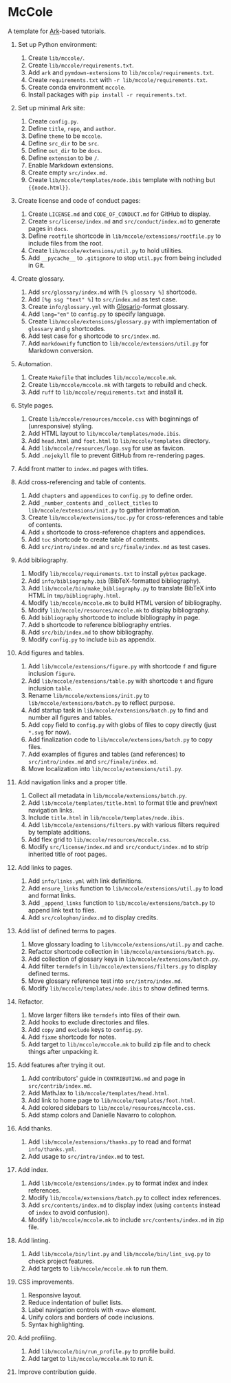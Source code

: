 # McCole

A template for [Ark][ark]-based tutorials.

1.  Set up Python environment:
    1.  Create `lib/mccole/`.
    1.  Create `lib/mccole/requirements.txt`.
    1.  Add `ark` and `pymdown-extensions` to `lib/mccole/requirements.txt`.
    1.  Create `requirements.txt` with `-r lib/mccole/requirements.txt`.
    1.  Create conda environment `mccole`.
    1.  Install packages with `pip install -r requirements.txt`.

1.  Set up minimal Ark site:
    1.  Create `config.py`.
    1.  Define `title`, `repo`, and `author`.
    1.  Define `theme` to be `mccole`.
    1.  Define `src_dir` to be `src`.
    1.  Define `out_dir` to be `docs`.
    1.  Define `extension` to be `/`.
    1.  Enable Markdown extensions.
    1.  Create empty `src/index.md`.
    1.  Create `lib/mccole/templates/node.ibis` template with nothing but `{{node.html}}`.

1.  Create license and code of conduct pages:
    1.  Create `LICENSE.md` and `CODE_OF_CONDUCT.md` for GitHub to display.
    1.  Create `src/license/index.md` and `src/conduct/index.md` to generate pages in `docs`.
    1.  Define `rootfile` shortcode in `lib/mccole/extensions/rootfile.py` to include files from the root.
    1.  Create `lib/mccole/extensions/util.py` to hold utilities.
    1.  Add `__pycache__` to `.gitignore` to stop `util.pyc` from being included in Git.

1.  Create glossary.
    1.  Add `src/glossary/index.md` with `[% glossary %]` shortcode.
    1.  Add `[%g ssg "text" %]` to `src/index.md` as test case.
    1.  Create `info/glossary.yml` with [Glosario][glosario]-format glossary.
    1.  Add `lang="en"` to `config.py` to specify language.
    1.  Create `lib/mccole/extensions/glossary.py` with implementation of `glossary` and `g` shortcodes.
    1.  Add test case for `g` shortcode to `src/index.md`.
    1.  Add `markdownify` function to `lib/mccole/extensions/util.py` for Markdown conversion.

1.  Automation.
    1.  Create `Makefile` that includes `lib/mccole/mccole.mk`.
    1.  Create `lib/mccole/mccole.mk` with targets to rebuild and check.
    1.  Add `ruff` to `lib/mccole/requirements.txt` and install it.

1.  Style pages.
    1.  Create `lib/mccole/resources/mccole.css` with beginnings of (unresponsive) styling.
    1.  Add HTML layout to `lib/mccole/templates/node.ibis`.
    1.  Add `head.html` and `foot.html` to `lib/mccole/templates` directory.
    1.  Add `lib/mccole/resources/logo.svg` for use as favicon.
    1.  Add `.nojekyll` file to prevent GitHub from re-rendering pages.

1.  Add front matter to `index.md` pages with titles.

1.  Add cross-referencing and table of contents.
    1.  Add `chapters` and `appendices` to `config.py` to define order.
    1.  Add `_number_contents` and `_collect_titles` to `lib/mccole/extensions/init.py` to gather information.
    1.  Create `lib/mccole/extensions/toc.py` for cross-references and table of contents.
    1.  Add `x` shortcode to cross-reference chapters and appendices.
    1.  Add `toc` shortcode to create table of contents.
    1.  Add `src/intro/index.md` and `src/finale/index.md` as test cases.

1.  Add bibliography.
    1.  Modify `lib/mccole/requirements.txt` to install `pybtex` package.
    1.  Add `info/bibliography.bib` (BibTeX-formatted bibliography).
    1.  Add `lib/mccole/bin/make_bibliography.py` to translate BibTeX into HTML in `tmp/bibliography.html`.
    1.  Modify `lib/mccole/mccole.mk` to build HTML version of bibliography.
    1.  Modify `lib/mccole/resources/mccole.mk` to display bibliography.
    1.  Add `bibliography` shortcode to include bibliography in page.
    1.  Add `b` shortcode to reference bibliography entries.
    1.  Add `src/bib/index.md` to show bibliography.
    1.  Modify `config.py` to include `bib` as appendix.

1.  Add figures and tables.
    1.  Add `lib/mccole/extensions/figure.py` with shortcode `f` and figure inclusion `figure`.
    1.  Add `lib/mccole/extensions/table.py` with shortcode `t` and figure inclusion `table`.
    1.  Rename `lib/mccole/extensions/init.py` to `lib/mccole/extensions/batch.py` to reflect purpose.
    1.  Add startup task in `lib/mccole/extensions/batch.py` to find and number all figures and tables.
    1.  Add `copy` field to `config.py` with globs of files to copy directly (just `*.svg` for now).
    1.  Add finalization code to `lib/mccole/extensions/batch.py` to copy files.
    1.  Add examples of figures and tables (and references) to `src/intro/index.md` and `src/finale/index.md`.
    1.  Move localization into `lib/mccole/extensions/util.py`.

1.  Add navigation links and a proper title.
    1.  Collect all metadata in `lib/mccole/extensions/batch.py`.
    1.  Add `lib/mccole/templates/title.html` to format title and prev/next navigation links.
    1.  Include `title.html` in `lib/mccole/templates/node.ibis`.
    1.  Add `lib/mccole/extensions/filters.py` with various filters required by template additions.
    1.  Add flex grid to `lib/mccole/resources/mccole.css`.
    1.  Modify `src/license/index.md` and `src/conduct/index.md` to strip inherited title of root pages.

1.  Add links to pages.
    1.  Add `info/links.yml` with link definitions.
    1.  Add `ensure_links` function to `lib/mccole/extensions/util.py` to load and format links.
    1.  Add `_append_links` function to `lib/mccole/extensions/batch.py` to append link text to files.
    1.  Add `src/colophon/index.md` to display credits.

1.  Add list of defined terms to pages.
    1.  Move glossary loading to `lib/mccole/extensions/util.py` and cache.
    1.  Refactor shortcode collection in `lib/mccole/extensions/batch.py`.
    1.  Add collection of glossary keys in `lib/mccole/extensions/batch.py`.
    1.  Add filter `termdefs` in `lib/mccole/extensions/filters.py` to display defined terms.
    1.  Move glossary reference test into `src/intro/index.md`.
    1.  Modify `lib/mccole/templates/node.ibis` to show defined terms.

1.  Refactor.
    1.  Move larger filters like `termdefs` into files of their own.
    1.  Add hooks to exclude directories and files.
    1.  Add `copy` and `exclude` keys to `config.py`.
    1.  Add `fixme` shortcode for notes.
    1.  Add target to `lib/mccole/mccole.mk` to build zip file and to check things after unpacking it.

1.  Add features after trying it out.
    1.  Add contributors' guide in `CONTRIBUTING.md` and page in `src/contrib/index.md`.
    1.  Add MathJax to `lib/mccole/templates/head.html`.
    1.  Add link to home page to `lib/mccole/templates/foot.html`.
    1.  Add colored sidebars to `lib/mccole/resources/mccole.css`.
    1.  Add stamp colors and Danielle Navarro to colophon.

1.  Add thanks.
    1.  Add `lib/mccole/extensions/thanks.py` to read and format `info/thanks.yml`.
    1.  Add usage to `src/intro/index.md` to test.

1.  Add index.
    1.  Add `lib/mccole/extensions/index.py` to format index and index references.
    1.  Modify `lib/mccole/extensions/batch.py` to collect index references.
    1.  Add `src/contents/index.md` to display index (using `contents` instead of `index` to avoid confusion).
    1.  Modify `lib/mccole/mccole.mk` to include `src/contents/index.md` in zip file.

1.  Add linting.
    1.  Add `lib/mccole/bin/lint.py` and `lib/mccole/bin/lint_svg.py` to check project features.
    1.  Add targets to `lib/mccole/mccole.mk` to run them.

1.  CSS improvements.
    1.  Responsive layout.
    1.  Reduce indentation of bullet lists.
    1.  Label navigation controls with `<nav>` element.
    1.  Unify colors and borders of code inclusions.
    1.  Syntax highlighting.

1.  Add profiling.
    1.  Add `lib/mccole/bin/run_profile.py` to profile build.
    1.  Add target to `lib/mccole/mccole.mk` to run it.

1.  Improve contribution guide.

[ark]: https://www.dmulholl.com/docs/ark/main/
[glosario]: https://glosario.carpentries.org/
